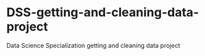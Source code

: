 # DSS-getting-and-cleaning-data-project
Data Science Specialization getting and cleaning data project
